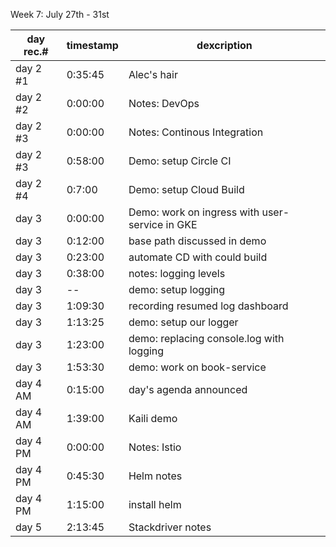 Week 7: July 27th - 31st

| day rec.# | timestamp | dexcription |
|-----------|-----------|-------------|
| day 2 #1 | 0:35:45 | Alec's hair |
| day 2 #2 | 0:00:00 | Notes: DevOps |
| day 2 #3 | 0:00:00 | Notes: Continous Integration |
| day 2 #3 | 0:58:00 | Demo: setup Circle CI |
| day 2 #4 | 0:7:00 | Demo: setup Cloud Build |
| day 3 | 0:00:00 | Demo: work on ingress with user-service in GKE |
| day 3 | 0:12:00 | base path discussed in demo |
| day 3 | 0:23:00 | automate CD with could build |
| day 3 | 0:38:00 | notes: logging levels |
| day 3 | -- | demo: setup logging |
| day 3 | 1:09:30 | recording resumed log dashboard |
| day 3 | 1:13:25 | demo: setup our logger |
| day 3 | 1:23:00 | demo: replacing console.log with logging |
| day 3 | 1:53:30 | demo: work on book-service |
| day 4 AM | 0:15:00 | day's agenda announced |
| day 4 AM | 1:39:00 | Kaili demo |
| day 4 PM | 0:00:00 | Notes: Istio |
| day 4 PM | 0:45:30 | Helm notes |
| day 4 PM | 1:15:00 | install helm |
| day 5 | 2:13:45 | Stackdriver notes | 